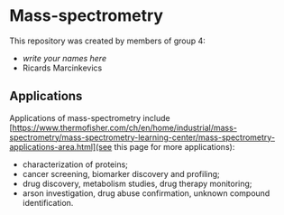 # Mass-spectrometry
This repository was created by members of group 4:
* *write your names here*
* Ricards Marcinkevics

## Applications
Applications of mass-spectrometry include [https://www.thermofisher.com/ch/en/home/industrial/mass-spectrometry/mass-spectrometry-learning-center/mass-spectrometry-applications-area.html](see this page for more applications):
* characterization of proteins;
* cancer screening, biomarker discovery and profiling;
* drug discovery, metabolism studies, drug therapy monitoring;
* arson investigation, drug abuse confirmation, unknown compound identification.
